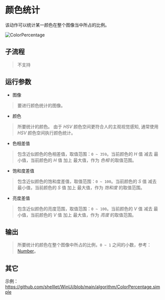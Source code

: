 # 颜色统计 
该动作可以统计某一颜色在整个图像当中所占的比例。

![ColorPercentage](./images/04.png ':size=90%')


## 子流程

> 不支持


## 运行参数

* 图像
> 要进行颜色统计的图像。
* 颜色
>  所要统计的颜色。 由于 *HSV* 颜色空间更符合人的主观视觉感知, 通常使用 *HSV* 颜色空间执行颜色统计。

* 色相差值
> 包含近似颜色的色相差值，取值范围：`0 ~ 359`。当前颜色的 *H* 值 减去 最小值，当前颜色的 *H* 值 加上 最大值，作为 *色相* 的取值范围。

* 饱和度差值
> 包含近似颜色的饱和度差值，取值范围：`0 ~ 100`。当前颜色的 *S* 值 减去 最小值，当前颜色的 *S* 值 加上 最大值，作为 *饱和度* 的取值范围。

* 亮度差值
> 包含近似颜色的亮度范围，取值范围：`0 ~ 100`。当前颜色的 *V* 值 减去 最小值，当前颜色的 *V* 值 加上 最大值，作为 *亮度* 的取值范围。

## 输出

>   所要统计的颜色在整个图像中所占的比例，`0 ~ 1` 之间的小数，参考：[Number](./types/Number.md)。

## 其它

示例：https://github.com/shelllet/WinUi/blob/main/algorithm/ColorPercentage.simple




